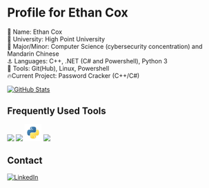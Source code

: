# Profile for Ethan Cox
👋 Name: Ethan Cox <br />
🏫 University: High Point University <br />
📜 Major/Minor: Computer Science (cybersecurity concentration) and Mandarin Chinese <br />
⚓ Languages: C++, .NET (C# and Powershell), Python 3 <br />
🧰 Tools: Git(Hub), Linux, Powershell <br />
🔥Current Project: Password Cracker (C++/C#) <br />

[![GitHub Stats](https://github-readme-stats.vercel.app/api?username=EthanC2&count_private=true&show_icons=true&theme=radical&hide_rank=false)](https://github.com/anuraghazra/github-readme-stats) <br />

<!-- 
| GitHub Stats | Top Languages |
| ------------ | ------------- | 
| [![GitHub Stats](https://github-readme-stats.vercel.app/api?username=EthanC2&count_private=true&show_icons=true&theme=radical&hide_rank=false)](https://github.com/anuraghazra/github-readme-stats) | [![Top Langs](https://github-readme-stats.vercel.app/api/top-langs/?username=EthanC2)](https://github.com/anuraghazra/github-readme-stats) |

[![Top Langs](https://github-readme-stats.vercel.app/api/top-langs/?username=EthanC2)](https://github.com/anuraghazra/github-readme-stats)

# Project Details and Contact
All my projects are made available to the public through the MIT License. 
If you have any questions about my projects, please contact me at ecox\[at\]highpoint\[dot\]edu

You can find my LinkedIn [here](https://www.linkedin.com/in/ethan-cox-3b78511b6/). <br />


![Visitor Count](https://profile-counter.glitch.me/EthanC2/count.svg)
-->

## Frequently Used Tools
<code><img height="40" src="https://webforpc.com/wp-content/uploads/2018/03/c-plus-plus-program-logo-image.png"></code>
<code><img height="40" src="https://cdn.hashnode.com/res/hashnode/image/upload/v1534512595400/HkoATH48Q.png?w=400&h=400&fit=crop&crop=entropy&auto=compress"></code>
<code><img height="40" src="https://raw.githubusercontent.com/github/explore/80688e429a7d4ef2fca1e82350fe8e3517d3494d/topics/python/python.png"></code>
<code><img height="40" src="https://user-images.githubusercontent.com/70488531/148706442-ee061aea-e3ba-4c78-af6b-cf39ab8e6e58.png"></code>

## Contact
<a href="https://www.linkedin.com/in/ethan-r-cox/"> <img alt="LinkedIn" src="https://1000logos.net/wp-content/uploads/2017/03/Symbol-LinkedIn.jpg" height="40"> </a>
